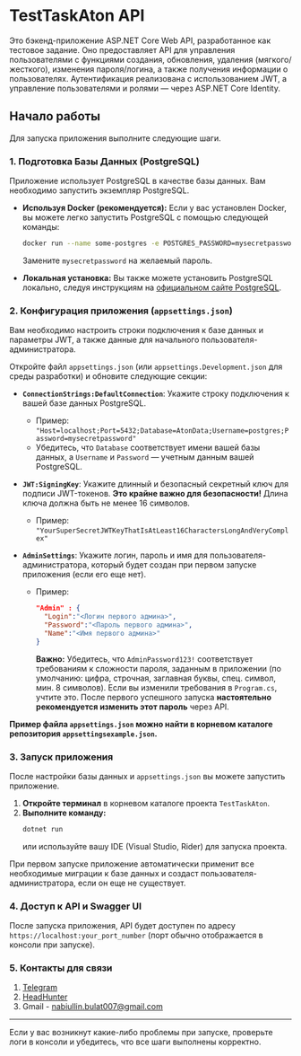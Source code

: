 # TestTaskAton API

Это бэкенд-приложение ASP.NET Core Web API, разработанное как тестовое задание. Оно предоставляет API для управления пользователями с функциями создания, обновления, удаления (мягкого/жесткого), изменения пароля/логина, а также получения информации о пользователях. Аутентификация реализована с использованием JWT, а управление пользователями и ролями — через ASP.NET Core Identity.

## Начало работы

Для запуска приложения выполните следующие шаги.

### 1. Подготовка Базы Данных (PostgreSQL)

Приложение использует PostgreSQL в качестве базы данных. Вам необходимо запустить экземпляр PostgreSQL.

* **Используя Docker (рекомендуется):**
  Если у вас установлен Docker, вы можете легко запустить PostgreSQL с помощью следующей команды:
    ```bash
    docker run --name some-postgres -e POSTGRES_PASSWORD=mysecretpassword -p 5432:5432 -d postgres
    ```
  Замените `mysecretpassword` на желаемый пароль.

* **Локальная установка:**
  Вы также можете установить PostgreSQL локально, следуя инструкциям на [официальном сайте PostgreSQL](https://www.postgresql.org/download/).

### 2. Конфигурация приложения (`appsettings.json`)

Вам необходимо настроить строки подключения к базе данных и параметры JWT, а также данные для начального пользователя-администратора.

Откройте файл `appsettings.json` (или `appsettings.Development.json` для среды разработки) и обновите следующие секции:

* **`ConnectionStrings:DefaultConnection`**: Укажите строку подключения к вашей базе данных PostgreSQL.
    * Пример: `"Host=localhost;Port=5432;Database=AtonData;Username=postgres;Password=mysecretpassword"`
    * Убедитесь, что `Database` соответствует имени вашей базы данных, а `Username` и `Password` — учетным данным вашей PostgreSQL.

* **`JWT:SigningKey`**: Укажите длинный и безопасный секретный ключ для подписи JWT-токенов. **Это крайне важно для безопасности!** Длина ключа должна быть не менее 16 символов.
    * Пример: `"YourSuperSecretJWTKeyThatIsAtLeast16CharactersLongAndVeryComplex"`

* **`AdminSettings`**: Укажите логин, пароль и имя для пользователя-администратора, который будет создан при первом запуске приложения (если его еще нет).
    * Пример:
        ```json
        "Admin" : {
          "Login":"<Логин первого админа>",
          "Password":"<Пароль первого админа>",
          "Name":"<Имя первого админа>"
        }
        ```
      **Важно:** Убедитесь, что `AdminPassword123!` соответствует требованиям к сложности пароля, заданным в приложении (по умолчанию: цифра, строчная, заглавная буквы, спец. символ, мин. 8 символов). Если вы изменили требования в `Program.cs`, учтите это. После первого успешного запуска **настоятельно рекомендуется изменить этот пароль** через API.

**Пример файла `appsettings.json` можно найти в корневом каталоге репозитория `appsettingsexample.json`.**

### 3. Запуск приложения

После настройки базы данных и `appsettings.json` вы можете запустить приложение.

1.  **Откройте терминал** в корневом каталоге проекта `TestTaskAton`.
2.  **Выполните команду:**
    ```bash
    dotnet run
    ```
    или используйте вашу IDE (Visual Studio, Rider) для запуска проекта.

При первом запуске приложение автоматически применит все необходимые миграции к базе данных и создаст пользователя-администратора, если он еще не существует.

### 4. Доступ к API и Swagger UI

После запуска приложения, API будет доступен по адресу `https://localhost:your_port_number` (порт обычно отображается в консоли при запуске).

### 5. Контакты для связи

1.  [Telegram](t.me/talubarni)
2.  [HeadHunter](https://kazan.hh.ru/resume/95f6ea50ff0ec813bd0039ed1f707773686739)
3.  Gmail - nabiullin.bulat007@gmail.com
    

---
Если у вас возникнут какие-либо проблемы при запуске, проверьте логи в консоли и убедитесь, что все шаги выполнены корректно.
